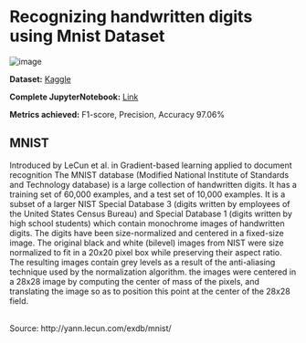 # Recognizing handwritten digits using Mnist Dataset 

![image](https://github.com/Kmohamedalie/MNIST/assets/63104472/d7ae93cc-12f1-486d-a5fd-0348265b16c3)


**Dataset:** [Kaggle](https://www.kaggle.com/datasets/hojjatk/mnist-dataset)

**Complete JupyterNotebook:** [Link](https://github.com/Kmohamedalie/MNIST/blob/master/Notebook/Mnist%20-%20SnapML(Bagging).ipynb)

**Metrics achieved:** F1-score, Precision, Accuracy 97.06%

## MNIST
Introduced by LeCun et al. in Gradient-based learning applied to document recognition
The MNIST database (Modified National Institute of Standards and Technology database) is a large collection of handwritten digits. It has a training set of 60,000 examples, and a test set of 10,000 examples. It is a subset of a larger NIST Special Database 3 (digits written by employees of the United States Census Bureau) and Special Database 1 (digits written by high school students) which contain monochrome images of handwritten digits. The digits have been size-normalized and centered in a fixed-size image. The original black and white (bilevel) images from NIST were size normalized to fit in a 20x20 pixel box while preserving their aspect ratio. The resulting images contain grey levels as a result of the anti-aliasing technique used by the normalization algorithm. the images were centered in a 28x28 image by computing the center of mass of the pixels, and translating the image so as to position this point at the center of the 28x28 field.

<br>
Source:  http://yann.lecun.com/exdb/mnist/

